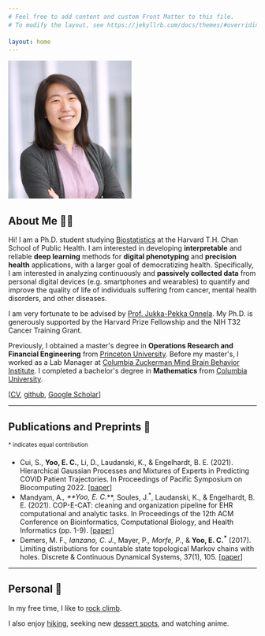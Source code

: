 ```yaml
---
# Feel free to add content and custom Front Matter to this file.
# To modify the layout, see https://jekyllrb.com/docs/themes/#overriding-theme-defaults

layout: home
---
```

<img src="/pics/profile.PNG" width="250"/>

## About Me 👩‍🔬

Hi! I am a Ph.D. student studying [Biostatistics](https://hsph.harvard.edu/department/biostatistics/) at the Harvard T.H. Chan School of Public Health. I am interested in developing **interpretable** and reliable **deep learning** methods for **digital phenotyping** and **precision health** applications, with a larger goal of democratizing health. Specifically, I am interested in analyzing continuously and **passively collected data** from personal digital devices (e.g. smartphones and wearables) to quantify and improve the quality of life of individuals suffering from cancer, mental health disorders, and other diseases.

I am very fortunate to be advised by [Prof. Jukka-Pekka Onnela](https://hsph.harvard.edu/research/onnela-lab/). My Ph.D. is generously supported by the Harvard Prize Fellowship and the NIH T32 Cancer Training Grant.

Previously, I obtained a master's degree in **Operations Research and Financial Engineering** from [Princeton University](https://www.princeton.edu). Before my master's, I worked as a Lab Manager at [Columbia Zuckerman Mind Brain Behavior Institute](). I completed a bachelor's degree in **Mathematics** from [Columbia University](https://www.math.columbia.edu/).

\[[CV](/pdfs/elizabeth_yoo_cv.pdf), [github](https://github.com/elizabethyoo), [Google Scholar](https://scholar.google.com/citations?user=kXszJzwAAAAJ&hl=en&oi=ao)\]

---

## Publications and Preprints 📝

<sup>* indicates equal contribution</sup>

- Cui, S., **Yoo, E. C.**, Li, D., Laudanski, K., & Engelhardt, B. E. (2021). Hierarchical Gaussian Processes and
  Mixtures of Experts in Predicting COVID Patient Trajectories. In Proceedings of Pacific Symposium on
  Biocomputing 2022. \[[paper](http://psb.stanford.edu/psb-online/proceedings/psb22/cui.pdf)\]
- Mandyam, A.<sup>*</sup>, **Yoo, E. C.<sup>*</sup>**, Soules, J.<sup>*</sup>, Laudanski, K., & Engelhardt, B. E. (2021). COP-E-CAT: cleaning
  and organization pipeline for EHR computational and analytic tasks. In Proceedings of the 12th ACM
  Conference on Bioinformatics, Computational Biology, and Health Informatics (pp. 1-9). \[[paper](https://dl.acm.org/doi/pdf/10.1145/3459930.3469536)\]
- Demers, M. F.<sup>*</sup>, Ianzano, C. J.<sup>*</sup>, Mayer, P.<sup>*</sup>, Morfe, P.<sup>*</sup>, & **Yoo, E. C.<sup>*</sup>** (2017). Limiting distributions for
  countable state topological Markov chains with holes. Discrete & Continuous Dynamical Systems, 37(1), 105. \[[paper](/pdfs/2016.10.27.limiting_final.pdf)\]

---

## Personal 🧗

In my free time, I like to [rock climb](/pics/climbing.jpg).

I also enjoy [hiking](/pics/hiking.jpeg), seeking new [dessert spots](/pics/dessert.JPG), and watching anime.

